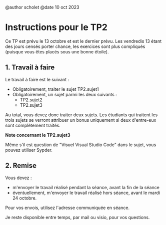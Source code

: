 @author scholet @date 10 oct 2023

# Instructions pour le TP2

Ce TP est prévu le 13 octobre et est le dernier prévu. Les vendredis 13 étant des jours censés porter chance, les exercices sont plus compliqués (puisque vous êtes placés sous une bonne étoile).

## 1. Travail à faire

Le travail à faire est le suivant :

* Obligatoirement, traiter le sujet TP2.sujet1
* Obligatoirement, un sujet parmi les deux suivants :
  * TP2.sujet2
  * TP2.sujet3

Au total, vous devez donc traiter deux sujets. Les étudiants qui traitent les trois sujets se verront attribuer un bonus uniquement si deux d'entre-eux sont complètement traités.

**Note concernant le TP2.sujet3**

Même s'il est question de "~~Visuel~~ Visual Studio Code" dans le sujet, vous pouvez utiliser Sypder.

## 2. Remise

Vous devez :

* m'envoyer le travail réalisé pendant la séance, avant la fin de la séance
* éventuellement, m'envoyer le travail réalisé hors séance, avant le mardi 24 octobre.  

Pour vos envois, utilisez l'adresse communiquée en séance.

Je reste disponible entre temps, par mail ou visio, pour vos questions.